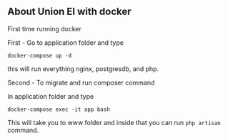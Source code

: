 ## About Union EI with docker

First time running docker 

First - Go to application folder and type

```docker-compose up -d```

this will run everything nginx, postgresdb, and php.

Second - To migrate and run composer command

In application folder and type

```docker-compose exec -it app bash```

This will take you to www folder and inside that you can run ```php artisan``` command.
